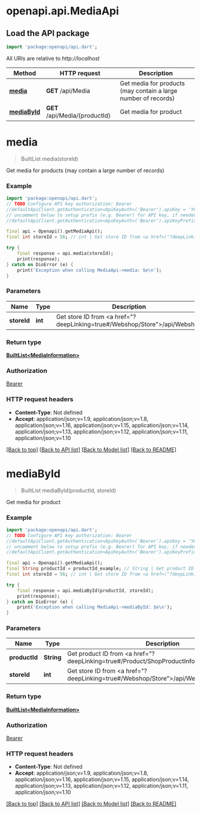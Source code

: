 # openapi.api.MediaApi

## Load the API package
```dart
import 'package:openapi/api.dart';
```

All URIs are relative to *http://localhost*

Method | HTTP request | Description
------------- | ------------- | -------------
[**media**](MediaApi.md#media) | **GET** /api/Media | Get media for products (may contain a large number of records)
[**mediaById**](MediaApi.md#mediabyid) | **GET** /api/Media/{productId} | Get media for product


# **media**
> BuiltList<MediaInformation> media(storeId)

Get media for products (may contain a large number of records)

### Example
```dart
import 'package:openapi/api.dart';
// TODO Configure API key authorization: Bearer
//defaultApiClient.getAuthentication<ApiKeyAuth>('Bearer').apiKey = 'YOUR_API_KEY';
// uncomment below to setup prefix (e.g. Bearer) for API key, if needed
//defaultApiClient.getAuthentication<ApiKeyAuth>('Bearer').apiKeyPrefix = 'Bearer';

final api = Openapi().getMediaApi();
final int storeId = 56; // int | Get store ID from <a href=\"?deepLinking=true#/Webshop/Store\">/api/Webshop</a>

try {
    final response = api.media(storeId);
    print(response);
} catch on DioError (e) {
    print('Exception when calling MediaApi->media: $e\n');
}
```

### Parameters

Name | Type | Description  | Notes
------------- | ------------- | ------------- | -------------
 **storeId** | **int**| Get store ID from <a href=\"?deepLinking=true#/Webshop/Store\">/api/Webshop</a> | [optional] 

### Return type

[**BuiltList&lt;MediaInformation&gt;**](MediaInformation.md)

### Authorization

[Bearer](../README.md#Bearer)

### HTTP request headers

 - **Content-Type**: Not defined
 - **Accept**: application/json;v=1.9, application/json;v=1.8, application/json;v=1.16, application/json;v=1.15, application/json;v=1.14, application/json;v=1.13, application/json;v=1.12, application/json;v=1.11, application/json;v=1.10

[[Back to top]](#) [[Back to API list]](../README.md#documentation-for-api-endpoints) [[Back to Model list]](../README.md#documentation-for-models) [[Back to README]](../README.md)

# **mediaById**
> BuiltList<MediaInformation> mediaById(productId, storeId)

Get media for product

### Example
```dart
import 'package:openapi/api.dart';
// TODO Configure API key authorization: Bearer
//defaultApiClient.getAuthentication<ApiKeyAuth>('Bearer').apiKey = 'YOUR_API_KEY';
// uncomment below to setup prefix (e.g. Bearer) for API key, if needed
//defaultApiClient.getAuthentication<ApiKeyAuth>('Bearer').apiKeyPrefix = 'Bearer';

final api = Openapi().getMediaApi();
final String productId = productId_example; // String | Get product ID from <a href=\"?deepLinking=true#/Product/ShopProductInformation\">/api/Product</a>
final int storeId = 56; // int | Get store ID from <a href=\"?deepLinking=true#/Webshop/Store\">/api/Webshop</a>

try {
    final response = api.mediaById(productId, storeId);
    print(response);
} catch on DioError (e) {
    print('Exception when calling MediaApi->mediaById: $e\n');
}
```

### Parameters

Name | Type | Description  | Notes
------------- | ------------- | ------------- | -------------
 **productId** | **String**| Get product ID from <a href=\"?deepLinking=true#/Product/ShopProductInformation\">/api/Product</a> | 
 **storeId** | **int**| Get store ID from <a href=\"?deepLinking=true#/Webshop/Store\">/api/Webshop</a> | [optional] 

### Return type

[**BuiltList&lt;MediaInformation&gt;**](MediaInformation.md)

### Authorization

[Bearer](../README.md#Bearer)

### HTTP request headers

 - **Content-Type**: Not defined
 - **Accept**: application/json;v=1.9, application/json;v=1.8, application/json;v=1.16, application/json;v=1.15, application/json;v=1.14, application/json;v=1.13, application/json;v=1.12, application/json;v=1.11, application/json;v=1.10

[[Back to top]](#) [[Back to API list]](../README.md#documentation-for-api-endpoints) [[Back to Model list]](../README.md#documentation-for-models) [[Back to README]](../README.md)


